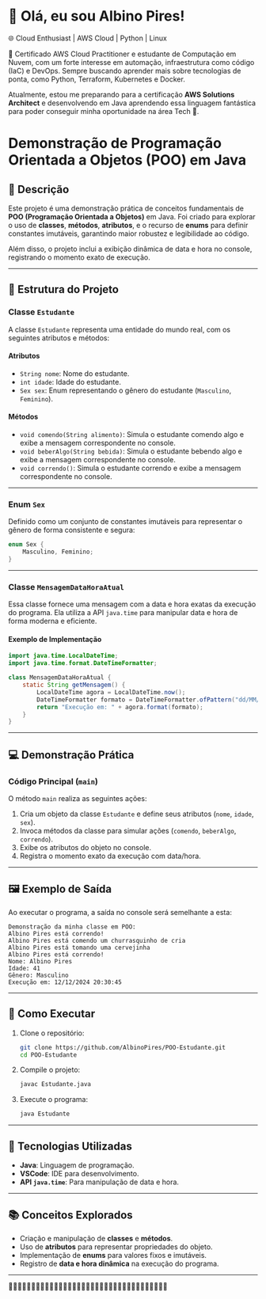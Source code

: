 # 👋 Olá, eu sou Albino Pires!

🌐 Cloud Enthusiast | AWS Cloud | Python | Linux 

🚀 Certificado AWS Cloud Practitioner e estudante de Computação em Nuvem, com um forte interesse em automação, infraestrutura como código (IaC) e DevOps. Sempre buscando aprender mais sobre tecnologias de ponta, como Python, Terraform, Kubernetes e Docker.

Atualmente, estou me preparando para a certificação **AWS Solutions Architect** e desenvolvendo em Java aprendendo essa linguagem fantástica para poder conseguir minha oportunidade na área Tech 🚀.



# **Demonstração de Programação Orientada a Objetos (POO) em Java**

## 📝 **Descrição**
Este projeto é uma demonstração prática de conceitos fundamentais de **POO (Programação Orientada a Objetos)** em Java. Foi criado para explorar o uso de **classes**, **métodos**, **atributos**, e o recurso de **enums** para definir constantes imutáveis, garantindo maior robustez e legibilidade ao código.

Além disso, o projeto inclui a exibição dinâmica de data e hora no console, registrando o momento exato de execução.

---

## 📂 **Estrutura do Projeto**

### **Classe `Estudante`**
A classe `Estudante` representa uma entidade do mundo real, com os seguintes atributos e métodos:

#### **Atributos**
- `String nome`: Nome do estudante.
- `int idade`: Idade do estudante.
- `Sex sex`: Enum representando o gênero do estudante (`Masculino`, `Feminino`).

#### **Métodos**
- `void comendo(String alimento)`: Simula o estudante comendo algo e exibe a mensagem correspondente no console.
- `void beberAlgo(String bebida)`: Simula o estudante bebendo algo e exibe a mensagem correspondente no console.
- `void correndo()`: Simula o estudante correndo e exibe a mensagem correspondente no console.

---

### **Enum `Sex`**
Definido como um conjunto de constantes imutáveis para representar o gênero de forma consistente e segura:
```java
enum Sex {
    Masculino, Feminino;
}
```

---

### **Classe `MensagemDataHoraAtual`**
Essa classe fornece uma mensagem com a data e hora exatas da execução do programa. Ela utiliza a API `java.time` para manipular data e hora de forma moderna e eficiente.

#### **Exemplo de Implementação**
```java
import java.time.LocalDateTime;
import java.time.format.DateTimeFormatter;

class MensagemDataHoraAtual {
    static String getMensagem() {
        LocalDateTime agora = LocalDateTime.now();
        DateTimeFormatter formato = DateTimeFormatter.ofPattern("dd/MM/yyyy HH:mm:ss");
        return "Execução em: " + agora.format(formato);
    }
}
```

---

## 💻 **Demonstração Prática**
### **Código Principal (`main`)**
O método `main` realiza as seguintes ações:
1. Cria um objeto da classe `Estudante` e define seus atributos (`nome`, `idade`, `sex`).
2. Invoca métodos da classe para simular ações (`comendo`, `beberAlgo`, `correndo`).
3. Exibe os atributos do objeto no console.
4. Registra o momento exato da execução com data/hora.

---

## 🖼️ **Exemplo de Saída**
Ao executar o programa, a saída no console será semelhante a esta:

```
Demonstração da minha classe em POO: 
Albino Pires está correndo!
Albino Pires está comendo um churrasquinho de cria 
Albino Pires está tomando uma cervejinha
Albino Pires está correndo!
Nome: Albino Pires
Idade: 41
Gênero: Masculino
Execução em: 12/12/2024 20:30:45
```

---

## 🔧 **Como Executar**
1. Clone o repositório:
   ```bash
   git clone https://github.com/AlbinoPires/POO-Estudante.git
   cd POO-Estudante
   ```
2. Compile o projeto:
   ```bash
   javac Estudante.java
   ```
3. Execute o programa:
   ```bash
   java Estudante
   ```

---

## 🚀 **Tecnologias Utilizadas**
- **Java**: Linguagem de programação.
- **VSCode**: IDE para desenvolvimento.
- **API `java.time`**: Para manipulação de data e hora.

---

## 📚 **Conceitos Explorados**
- Criação e manipulação de **classes** e **métodos**.
- Uso de **atributos** para representar propriedades do objeto.
- Implementação de **enums** para valores fixos e imutáveis.
- Registro de **data e hora dinâmica** na execução do programa.

---
🚀🚀🚀🚀🚀🚀🚀🚀🚀🚀🚀🚀🚀🚀🚀🚀🚀🚀🚀🚀🚀🚀🚀🚀🚀🚀🚀🚀🚀🚀🚀🚀🚀🚀🚀